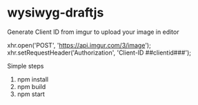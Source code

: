# wysiwyg-draftjs

Generate Client ID from imgur to upload your image in editor

 xhr.open('POST', 'https://api.imgur.com/3/image');
      xhr.setRequestHeader('Authorization', 'Client-ID ##clientid###');
      
      
Simple steps
1. npm install
2. npm build
3. npm start
